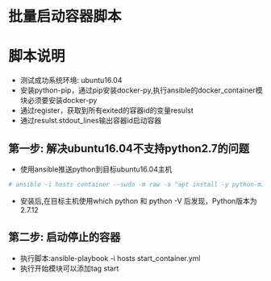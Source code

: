 # 批量启动容器脚本

脚本说明
========

+ 测试成功系统环境: ubuntu16.04
+ 安装python-pip，通过pip安装docker-py,执行ansible的docker_container模块必须要安装docker-py
+ 通过register，获取到所有exited的容器id的变量resulst
+ 通过resulst.stdout_lines输出容器id启动容器

第一步: 解决ubuntu16.04不支持python2.7的问题
--------------
* 使用ansible推送python到目标ubuntu16.04主机
``` bash
# ansible -i hosts container --sudo -m raw -a "apt install -y python-minimal python-simplejson"
```
* 安装后,在目标主机使用which python 和 python -V 后发现，Python版本为2.7.12

第二步: 启动停止的容器
--------------
* 执行脚本:ansible-playbook -i hosts start_container.yml
* 执行开始模块可以添加tag start
